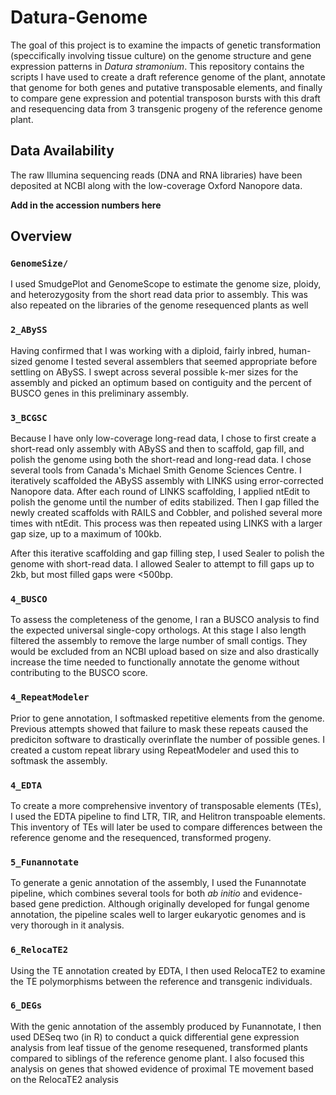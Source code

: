 # Datura-Genome

The goal of this project is to examine the impacts of genetic transformation (speccifically involving tissue culture) on the genome structure and gene expression patterns in *Datura stramonium*. This repository contains the scripts I have used to create a draft reference genome of the plant, annotate that genome for both genes and putative transposable elements, and finally to compare gene expression and potential transposon bursts with this draft and resequencing data from 3 transgenic progeny of the reference genome plant.

## Data Availability

The raw Illumina sequencing reads (DNA and RNA libraries) have been deposited at NCBI along with the low-coverage Oxford Nanopore data.

__Add in the accession numbers here__

## Overview

### `GenomeSize/`
I used SmudgePlot and GenomeScope to estimate the genome size, ploidy, and heterozygosity from the short read data prior to assembly. This was also repeated on the libraries of the genome resequenced plants as well

### `2_ABySS`
Having confirmed that I was working with a diploid, fairly inbred, human-sized genome I tested several assemblers that seemed appropriate before settling on ABySS. I swept across several possible k-mer sizes for the assembly and picked an optimum based on contiguity and the percent of BUSCO genes in this preliminary assembly.

### `3_BCGSC`
Because I have only low-coverage long-read data, I chose to first create a short-read only assembly with ABySS and then to scaffold, gap fill, and polish the genome using both the short-read and long-read data. I chose several tools from Canada's Michael Smith Genome Sciences Centre. I iteratively scaffolded the ABySS assembly with LINKS using error-corrected Nanopore data. After each round of LINKS scaffolding, I applied ntEdit to polish the genome until the number of edits stabilized. Then I gap filled the newly created scaffolds with RAILS and Cobbler, and polished several more times with ntEdit. This process was then repeated using LINKS with a larger gap size, up to a maximum of 100kb.

After this iterative scaffolding and gap filling step, I used Sealer to polish the genome with short-read data. I allowed Sealer to attempt to fill gaps up to 2kb, but most filled gaps were <500bp.

### `4_BUSCO`
To assess the completeness of the genome, I ran a BUSCO analysis to find the expected universal single-copy orthologs. At this stage I also length filtered the assembly to remove the large number of small contigs. They would be excluded from an NCBI upload based on size and also drastically increase the time needed to functionally annotate the genome without contributing to the BUSCO score.

### `4_RepeatModeler`
Prior to gene annotation, I softmasked repetitive elements from the genome. Previous attempts showed that failure to mask these repeats caused the prediciton software to drastically overinflate the number of possible genes. I created a custom repeat library using RepeatModeler and used this to softmask the assembly.

### `4_EDTA`
To create a more comprehensive inventory of transposable elements (TEs), I used the EDTA pipeline to find LTR, TIR, and Helitron transpoable elements. This inventory of TEs will later be used to compare differences between the reference genome and the resequenced, transformed progeny.

### `5_Funannotate`
To generate a genic annotation of the assembly, I used the Funannotate pipeline, which combines several tools for both *ab initio* and evidence-based gene prediction. Although originally developed for fungal genome annotation, the pipeline scales well to larger eukaryotic genomes and is very thorough in it analysis.

### `6_RelocaTE2`
Using the TE annotation created by EDTA, I then used RelocaTE2 to examine the TE polymorphisms between the reference and transgenic individuals.

### `6_DEGs`
With the genic annotation of the assembly produced by Funannotate, I then used DESeq two (in R) to conduct a quick differential gene expression analysis from leaf tissue of the genome resequened, transformed plants compared to siblings of the reference genome plant. I also focused this analysis on genes that showed evidence of proximal TE movement based on the RelocaTE2 analysis

